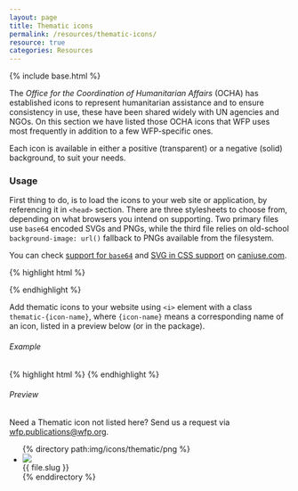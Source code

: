 ```yaml
---
layout: page
title: Thematic icons
permalink: /resources/thematic-icons/
resource: true
categories: Resources
---
```

{% include base.html %}

The _Office for the Coordination of Humanitarian Affairs_ (OCHA) has established icons to represent humanitarian assistance and to ensure consistency in use, these have been shared widely with UN agencies and NGOs. On this section we have listed those OCHA icons that WFP uses most frequently in addition to a few WFP-specific ones.

Each icon is available in either a positive (transparent) or a negative (solid) background, to suit your needs.

### Usage
First thing to do, is to load the icons to your web site or application, by referencing it in `<head>` section. There are three stylesheets to choose from, depending on what browsers you intend on supporting. Two primary files use `base64` encoded SVGs and PNGs, while the third file relies on old-school `background-image: url()` fallback to PNGs available from the filesystem.

You can check [support for `base64`](http://caniuse.com/#feat=atob-btoa) and [SVG in CSS support](http://caniuse.com/#feat=svg-css) on [caniuse.com](caniuse.com).

{% highlight html %}
<!-- For modern browsers with SVG support -->
<link rel="stylesheet" href="bower_components/wfp-ui/dist/assets/icons/thematic/thematic-icons.svg.css">
<!-- For browsers without SVG support -->
<link rel="stylesheet" href="bower_components/wfp-ui/dist/assets/icons/thematic/thematic-icons.png.css">
<!-- IE8-9 Fallback -->
<link rel="stylesheet" href="bower_components/wfp-ui/dist/assets/icons/thematic/thematic-icons.fallback.css">
{% endhighlight %}

Add thematic icons to your website using `<i>` element with a class `thematic-{icon-name}`, where `{icon-name}` means a corresponding name of an icon, listed in a preview below (or in the package).

###### Example
{% highlight html %}
<i class="thematic-affected-population-pos"></i>
<i class="thematic-affected-population-neg"></i>
{% endhighlight %}

###### Preview
<i class="thematic-affected-population-pos"></i><i class="thematic-affected-population-neg"></i>

<div class="notice">
  <p>Need a Thematic icon not listed here? Send us a request via <a href="mailto:WFP.PUBLICATIONS@wfp.org?subject=Thematic%20icon%20request">wfp.publications@wfp.org</a>.</p>
</div>

<ul class="wfp-grid list-view icons">
{% directory path:img/icons/thematic/png %}
  <li class="item wfp-u-1-2">
    <div class="desc">
      <div class="desc-img light"><img src="{{ base }}/img/icons/thematic/png/{{ file.name }}"></div>
      <div class="desc-label">{{ file.slug }}</div>
    </div>
  </li>
{% enddirectory %}
</ul>
